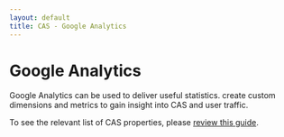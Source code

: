 ```yaml
---
layout: default
title: CAS - Google Analytics
---
```


# Google Analytics

Google Analytics can be used to deliver useful statistics. create custom dimensions and metrics to gain
insight into CAS and user traffic.

To see the relevant list of CAS properties, please [review this guide](../installation/Configuration-Properties.html#google-analytics-integration).
